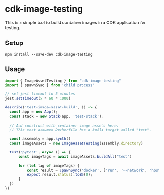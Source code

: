 # cdk-image-testing

This is a simple tool to build container images in a CDK application for testing.

## Setup

```
npm install --save-dev cdk-image-testing
```

## Usage

```typescript
import { ImageAssetTesting } from "cdk-image-testing"
import { spawnSync } from 'child_process'

// set jest timeout to 5 minutes
jest.setTimeout(5 * 60 * 1000)

describe('test-image-asset-build', () => {
  const app = new App();
  const stack = new Stack(app, 'test-stack');
  
  // Add construct with container image assets here.
  // This test assumes Dockerfile has a build target called "test".

  const assembly = app.synth()
  const imageAssets = new ImageAssetTesting(assembly.directory)

  test('pytest', async () => {
      const imageTags = await imageAssets.buildAll("test")

      for (let tag of imageTags) {
          const result = spawnSync('docker', ['run', '--network', 'host', tag], { stdio: 'inherit' });
          expect(result.status).toBe(0);
      }        
  })
})
```
